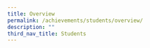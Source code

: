 ```yaml
---
title: Overview
permalink: /achievements/students/overview/
description: ""
third_nav_title: Students
---
```


